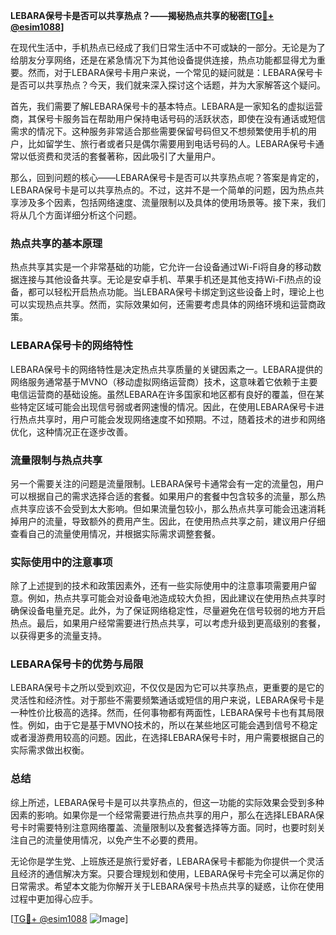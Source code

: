 **LEBARA保号卡是否可以共享热点？——揭秘热点共享的秘密[[TG💪+ @esim1088](https://t.me/s/esim1088)]**

在现代生活中，手机热点已经成了我们日常生活中不可或缺的一部分。无论是为了给朋友分享网络，还是在紧急情况下为其他设备提供连接，热点功能都显得尤为重要。然而，对于LEBARA保号卡用户来说，一个常见的疑问就是：LEBARA保号卡是否可以共享热点？今天，我们就来深入探讨这个话题，并为大家解答这个疑问。

首先，我们需要了解LEBARA保号卡的基本特点。LEBARA是一家知名的虚拟运营商，其保号卡服务旨在帮助用户保持电话号码的活跃状态，即使在没有通话或短信需求的情况下。这种服务非常适合那些需要保留号码但又不想频繁使用手机的用户，比如留学生、旅行者或者只是偶尔需要用到电话号码的人。LEBARA保号卡通常以低资费和灵活的套餐著称，因此吸引了大量用户。

那么，回到问题的核心——LEBARA保号卡是否可以共享热点呢？答案是肯定的，LEBARA保号卡是可以共享热点的。不过，这并不是一个简单的问题，因为热点共享涉及多个因素，包括网络速度、流量限制以及具体的使用场景等。接下来，我们将从几个方面详细分析这个问题。

### 热点共享的基本原理

热点共享其实是一个非常基础的功能，它允许一台设备通过Wi-Fi将自身的移动数据连接与其他设备共享。无论是安卓手机、苹果手机还是其他支持Wi-Fi热点的设备，都可以轻松开启热点功能。当LEBARA保号卡绑定到这些设备上时，理论上也可以实现热点共享。然而，实际效果如何，还需要考虑具体的网络环境和运营商政策。

### LEBARA保号卡的网络特性

LEBARA保号卡的网络特性是决定热点共享质量的关键因素之一。LEBARA提供的网络服务通常基于MVNO（移动虚拟网络运营商）技术，这意味着它依赖于主要电信运营商的基础设施。虽然LEBARA在许多国家和地区都有良好的覆盖，但在某些特定区域可能会出现信号弱或者网速慢的情况。因此，在使用LEBARA保号卡进行热点共享时，用户可能会发现网络速度不如预期。不过，随着技术的进步和网络优化，这种情况正在逐步改善。

### 流量限制与热点共享

另一个需要关注的问题是流量限制。LEBARA保号卡通常会有一定的流量包，用户可以根据自己的需求选择合适的套餐。如果用户的套餐中包含较多的流量，那么热点共享应该不会受到太大影响。但如果流量包较小，那么热点共享可能会迅速消耗掉用户的流量，导致额外的费用产生。因此，在使用热点共享之前，建议用户仔细查看自己的流量使用情况，并根据实际需求调整套餐。

### 实际使用中的注意事项

除了上述提到的技术和政策因素外，还有一些实际使用中的注意事项需要用户留意。例如，热点共享可能会对设备电池造成较大负担，因此建议在使用热点共享时确保设备电量充足。此外，为了保证网络稳定性，尽量避免在信号较弱的地方开启热点。最后，如果用户经常需要进行热点共享，可以考虑升级到更高级别的套餐，以获得更多的流量支持。

### LEBARA保号卡的优势与局限

LEBARA保号卡之所以受到欢迎，不仅仅是因为它可以共享热点，更重要的是它的灵活性和经济性。对于那些不需要频繁通话或短信的用户来说，LEBARA保号卡是一种性价比极高的选择。然而，任何事物都有两面性，LEBARA保号卡也有其局限性。例如，由于它是基于MVNO技术的，所以在某些地区可能会遇到信号不稳定或者漫游费用较高的问题。因此，在选择LEBARA保号卡时，用户需要根据自己的实际需求做出权衡。

### 总结

综上所述，LEBARA保号卡是可以共享热点的，但这一功能的实际效果会受到多种因素的影响。如果你是一个经常需要进行热点共享的用户，那么在选择LEBARA保号卡时需要特别注意网络覆盖、流量限制以及套餐选择等方面。同时，也要时刻关注自己的流量使用情况，以免产生不必要的费用。

无论你是学生党、上班族还是旅行爱好者，LEBARA保号卡都能为你提供一个灵活且经济的通信解决方案。只要合理规划和使用，LEBARA保号卡完全可以满足你的日常需求。希望本文能为你解开关于LEBARA保号卡热点共享的疑惑，让你在使用过程中更加得心应手。

[[TG💪+ @esim1088](https://t.me/s/esim1088) ![Image](https://i.postimg.cc/4NQfJmqS/Snipaste-2025-05-13-00-14-12.png)]